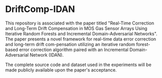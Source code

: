 # DriftComp-IDAN

This repository is associated with the paper titled "Real-Time Correction and Long-Term Drift Compensation in MOS Gas Sensor Arrays Using Iterative Random Forests and Incremental Domain-Adversarial Networks". The paper presents a novel framework for real-time data error correction and long-term drift com-pensation utilizing an iterative random forest-based error correction algorithm paired with an Incremental Domain-Adversarial Network (IDAN).

The complete source code and dataset used in the experiments will be made publicly available upon the paper's acceptance. 
